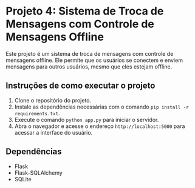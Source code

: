 # Projeto 4: Sistema de Troca de Mensagens com Controle de Mensagens Offline

Este projeto é um sistema de troca de mensagens com controle de mensagens offline. Ele permite que os usuários se conectem e enviem mensagens para outros usuários, mesmo que eles estejam offline.

## Instruções de como executar o projeto

1. Clone o repositório do projeto.
2. Instale as dependências necessárias com o comando `pip install -r requirements.txt`.
3. Execute o comando `python app.py` para iniciar o servidor.
4. Abra o navegador e acesse o endereço `http://localhost:5000` para acessar a interface do usuário.

## Dependências

* Flask
* Flask-SQLAlchemy
* SQLite
